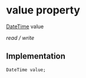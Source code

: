 


# value property






[DateTime](https://api.flutter.dev/flutter/dart-core/DateTime-class.html) value
  
_read / write_






## Implementation

```dart
DateTime value;


```







